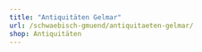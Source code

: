 ```yaml
---
title: "Antiquitäten Gelmar"
url: /schwaebisch-gmuend/antiquitaeten-gelmar/
shop: Antiquitäten
---
```

